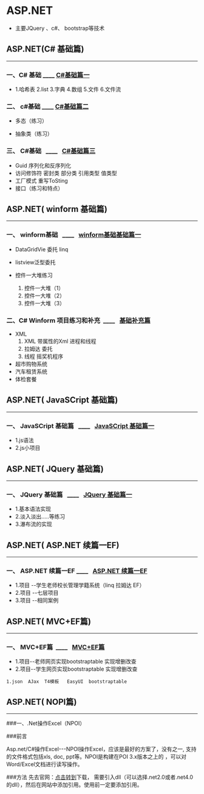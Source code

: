# ASP.NET

 - 主要JQuery 、c#、 bootstrap等技术

## ASP.NET(C# 基础篇)
- - - - -

### 一、C# 基础   ____ [C#基础篇一](https://github.com/Sevenbaby1/ASP.NET/tree/master/ASP.NET%E5%9F%BA%E7%A1%80%E7%AF%87%E4%B8%80/MyProject1  "C#基础篇一链接" )

  * 1.哈希表 2.list 3.字典  4.数组 5.文件 6.文件流  

### 二、 c#基础   ____   [C#基础篇二](https://github.com/Sevenbaby1/ASP.NET/tree/master/ASP.NET%E5%9F%BA%E7%A1%80%E7%AF%87%E4%BA%8C/MyProject "C#基础篇二链接")


 
   - 多态（练习）
  
   - 抽象类（练习）

### 三、 C#基础   ____   [C#基础篇三](https://github.com/Sevenbaby1/ASP.NET/tree/master/ASP.NET%E5%9F%BA%E7%A1%80%E7%AF%87%E4%B8%89 "C#基础篇三链接")


   - Guid 序列化和反序列化
   - 访问修饰符 密封类  部分类 引用类型 值类型
   - 工厂模式 重写ToSting
   - 接口（练习和特点）

## ASP.NET( winform 基础篇)
- - - - -
   
### 一、 winform基础   ____   [winform基础基础篇一](https://github.com/Sevenbaby1/ASP.NET/tree/master/WinForm%E5%9F%BA%E7%A1%80%E7%AF%87%E4%B8%80 "winform基础篇链接")

   - DataGridVie 委托 linq
   - listview泛型委托
   - 控件一大堆练习
     
      1.  控件一大堆（1）
      2.  控件一大堆（2）
      3.  控件一大堆（3）

### 二、C# Winform 项目练习和补充  ____   [基础补充篇](https://github.com/Sevenbaby1/ASP.NET/tree/master/C%23%20Winform%20%E9%A1%B9%E7%9B%AE%E7%BB%83%E4%B9%A0%E5%92%8C%E8%A1%A5%E5%85%85 "基础补充篇]")

   - XML
     1. XML  带属性的Xml  进程和线程
     2. 拉姆达 委托 
     3. 线程  摇奖机程序
   - 超市购物系统
   - 汽车租赁系统
   - 体检套餐


## ASP.NET( JavaSCript 基础篇)
- - - - -
### 一、 JavaSCript 基础篇   ____   [JavaSCript 基础篇一](https://github.com/Sevenbaby1/ASP.NET/tree/master/WinForm%E5%9F%BA%E7%A1%80%E7%AF%87%E4%B8%80 "JavaSCript 基础篇一链接")

   - 1.js语法
   - 2.js小项目


## ASP.NET( JQuery 基础篇)
- - - - -
### 一、 JQuery 基础篇   ____   [JQuery 基础篇一](https://github.com/Sevenbaby1/ASP.NET/tree/master/WinForm%E5%9F%BA%E7%A1%80%E7%AF%87%E4%B8%80 "JQuery 基础篇一链接")

   - 1.基本语法实现
   - 2.淡入淡出.....等练习
   - 3.瀑布流的实现


## ASP.NET( ASP.NET 续篇一EF)
- - - - -
### 一、 ASP.NET 续篇一EF ____   [ASP.NET 续篇一EF](https://github.com/Sevenbaby1/ASP.NET/tree/master/WinForm%E5%9F%BA%E7%A1%80%E7%AF%87%E4%B8%80 "ASP.NET 续篇一EF链接")

   - 1.项目 --学生老师校长管理学籍系统（linq 拉姆达 EF）
   - 2.项目 --七层项目
   - 3.项目 --相同案例


## ASP.NET( MVC+EF篇)
- - - - -
### 一、 MVC+EF篇  ____   [MVC+EF篇](https://github.com/Sevenbaby1/ASP.NET/tree/master/WinForm%E5%9F%BA%E7%A1%80%E7%AF%87%E4%B8%80 "JQuery MVC+EF篇链接")

   - 1.项目--老师网页实现bootstraptable 实现增删改查
   - 2.项目--学生网页实现bootstraptable 实现增删改查

    1.json  AJax  T4模板   EasyUI  bootstraptable 

## ASP.NET( NOPI篇)
----
###一、.Net操作Excel（NPOI）

###前言

  Asp.net/C#操作Excel---NPOI操作Excel，应该是最好的方案了，没有之一,
支持的文件格式包括xls, doc, ppt等。NPOI是构建在POI 3.x版本之上的
，可以对Word/Excel文档进行读写操作。

###方法
先去官网：[点击转到](http://npoi.codeplex.com/ "NPOI")下载，
需要引入dll（可以选择.net2.0或者.net4.0的dll），然后在网站中添加引用。使用前一定要添加引用。